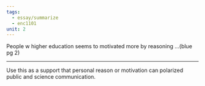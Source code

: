 ```yaml
---
tags:
  - essay/summarize
  - enc1101
unit: 2
---
```

People w higher education seems to motivated more by reasoning ...(blue pg 2)

---
Use this as a support that personal reason or motivation can polarized public and science communication.